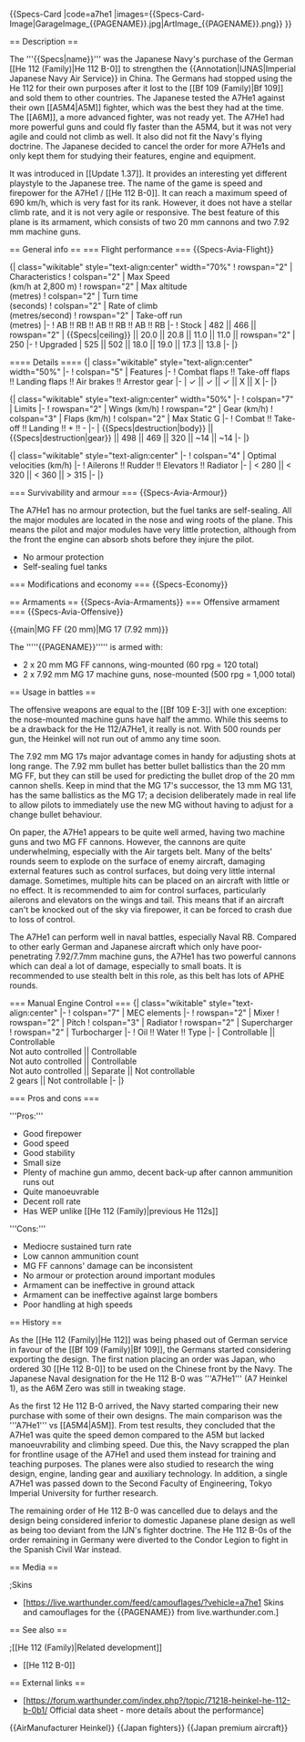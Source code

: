 {{Specs-Card
|code=a7he1
|images={{Specs-Card-Image|GarageImage_{{PAGENAME}}.jpg|ArtImage_{{PAGENAME}}.png}}
}}

== Description ==
<!-- ''In the description, the first part should be about the history of and the creation and combat usage of the aircraft, as well as its key features. In the second part, tell the reader about the aircraft in the game. Insert a screenshot of the vehicle, so that if the novice player does not remember the vehicle by name, he will immediately understand what kind of vehicle the article is talking about.'' -->
The '''{{Specs|name}}''' was the Japanese Navy's purchase of the German [[He 112 (Family)|He 112 B-0]] to strengthen the {{Annotation|IJNAS|Imperial Japanese Navy Air Service}} in China. The Germans had stopped using the He 112 for their own purposes after it lost to the [[Bf 109 (Family)|Bf 109]] and sold them to other countries. The Japanese tested the A7He1 against their own [[A5M4|A5M]] fighter, which was the best they had at the time. The [[A6M]], a more advanced fighter, was not ready yet. The A7He1 had more powerful guns and could fly faster than the A5M4, but it was not very agile and could not climb as well. It also did not fit the Navy's flying doctrine. The Japanese decided to cancel the order for more A7He1s and only kept them for studying their features, engine and equipment.

It was introduced in [[Update 1.37]]. It provides an interesting yet different playstyle to the Japanese tree. The name of the game is speed and firepower for the A7He1 / [[He 112 B-0]]. It can reach a maximum speed of 690 km/h, which is very fast for its rank. However, it does not have a stellar climb rate, and it is not very agile or responsive. The best feature of this plane is its armament, which consists of two 20 mm cannons and two 7.92 mm machine guns. 

== General info ==
=== Flight performance ===
{{Specs-Avia-Flight}}
<!-- ''Describe how the aircraft behaves in the air. Speed, manoeuvrability, acceleration and allowable loads - these are the most important characteristics of the vehicle.'' -->

{| class="wikitable" style="text-align:center" width="70%"
! rowspan="2" | Characteristics
! colspan="2" | Max Speed<br>(km/h at 2,800 m)
! rowspan="2" | Max altitude<br>(metres)
! colspan="2" | Turn time<br>(seconds)
! colspan="2" | Rate of climb<br>(metres/second)
! rowspan="2" | Take-off run<br>(metres)
|-
! AB !! RB !! AB !! RB !! AB !! RB
|-
! Stock
| 482 || 466 || rowspan="2" | {{Specs|ceiling}} || 20.0 || 20.8 || 11.0 || 11.0 || rowspan="2" | 250
|-
! Upgraded
| 525 || 502 || 18.0 || 19.0 || 17.3 || 13.8
|-
|}

==== Details ====
{| class="wikitable" style="text-align:center" width="50%"
|-
! colspan="5" | Features
|-
! Combat flaps !! Take-off flaps !! Landing flaps !! Air brakes !! Arrestor gear
|-
| ✓ || ✓ || ✓ || X || X     <!-- ✓ -->
|-
|}

{| class="wikitable" style="text-align:center" width="50%"
|-
! colspan="7" | Limits
|-
! rowspan="2" | Wings (km/h)
! rowspan="2" | Gear (km/h)
! colspan="3" | Flaps (km/h)
! colspan="2" | Max Static G
|-
! Combat !! Take-off !! Landing !! + !! -
|-
| {{Specs|destruction|body}} || {{Specs|destruction|gear}} || 498 || 469 || 320 || ~14 || ~14
|-
|}

{| class="wikitable" style="text-align:center"
|-
! colspan="4" | Optimal velocities (km/h)
|-
! Ailerons !! Rudder !! Elevators !! Radiator
|-
| < 280 || < 320 || < 360 || > 315
|-
|}

=== Survivability and armour ===
{{Specs-Avia-Armour}}
<!-- ''Examine the survivability of the aircraft. Note how vulnerable the structure is and how secure the pilot is, whether the fuel tanks are armoured, etc. Describe the armour, if there is any, and also mention the vulnerability of other critical aircraft systems.'' -->

The A7He1 has no armour protection, but the fuel tanks are self-sealing. All the major modules are located in the nose and wing roots of the plane. This means the pilot and major modules have very little protection, although from the front the engine can absorb shots before they injure the pilot.

* No armour protection
* Self-sealing fuel tanks

=== Modifications and economy ===
{{Specs-Economy}}

== Armaments ==
{{Specs-Avia-Armaments}}
=== Offensive armament ===
{{Specs-Avia-Offensive}}
<!-- ''Describe the offensive armament of the aircraft, if any. Describe how effective the cannons and machine guns are in a battle, and also what belts or drums are better to use. If there is no offensive weaponry, delete this subsection.'' -->
{{main|MG FF (20 mm)|MG 17 (7.92 mm)}}

The '''''{{PAGENAME}}''''' is armed with:

* 2 x 20 mm MG FF cannons, wing-mounted (60 rpg = 120 total)
* 2 x 7.92 mm MG 17 machine guns, nose-mounted (500 rpg = 1,000 total)

== Usage in battles ==
<!-- ''Describe the tactics of playing in the aircraft, the features of using aircraft in a team and advice on tactics. Refrain from creating a "guide" - do not impose a single point of view, but instead, give the reader food for thought. Examine the most dangerous enemies and give recommendations on fighting them. If necessary, note the specifics of the game in different modes (AB, RB, SB).'' -->

The offensive weapons are equal to the [[Bf 109 E-3]] with one exception: the nose-mounted machine guns have half the ammo. While this seems to be a drawback for the He 112/A7He1, it really is not. With 500 rounds per gun, the Heinkel will not run out of ammo any time soon.

The 7.92 mm MG 17s major advantage comes in handy for adjusting shots at long range. The 7.92 mm bullet has better bullet ballistics than the 20 mm MG FF, but they can still be used for predicting the bullet drop of the 20 mm cannon shells. Keep in mind that the MG 17's successor, the 13 mm MG 131, has the same ballistics as the MG 17; a decision deliberately made in real life to allow pilots to immediately use the new MG without having to adjust for a change bullet behaviour.

On paper, the A7He1 appears to be quite well armed, having two machine guns and two MG FF cannons. However, the cannons are quite underwhelming, especially with the Air targets belt. Many of the belts' rounds seem to explode on the surface of enemy aircraft, damaging external features such as control surfaces, but doing very little internal damage. Sometimes, multiple hits can be placed on an aircraft with little or no effect. It is recommended to aim for control surfaces, particularly ailerons and elevators on the wings and tail. This means that if an aircraft can't be knocked out of the sky via firepower, it can be forced to crash due to loss of control.

The A7He1 can perform well in naval battles, especially Naval RB. Compared to other early German and Japanese aircraft which only have poor-penetrating 7.92/7.7mm machine guns, the A7He1 has two powerful cannons which can deal a lot of damage, especially to small boats. It is recommended to use stealth belt in this role, as this belt has lots of APHE rounds.

=== Manual Engine Control ===
{| class="wikitable" style="text-align:center"
|-
! colspan="7" | MEC elements
|-
! rowspan="2" | Mixer
! rowspan="2" | Pitch
! colspan="3" | Radiator
! rowspan="2" | Supercharger
! rowspan="2" | Turbocharger
|-
! Oil !! Water !! Type
|-
| Controllable || Controllable<br>Not auto controlled || Controllable<br>Not auto controlled || Controllable<br>Not auto controlled || Separate || Not controllable<br>2 gears || Not controllable
|-
|}

=== Pros and cons ===
<!-- ''Summarise and briefly evaluate the vehicle in terms of its characteristics and combat effectiveness. Mark its pros and cons in the bulleted list. Try not to use more than 6 points for each of the characteristics. Avoid using categorical definitions such as "bad", "good" and the like - use substitutions with softer forms such as "inadequate" and "effective".'' -->

'''Pros:'''

* Good firepower
* Good speed
* Good stability
* Small size
* Plenty of machine gun ammo, decent back-up after cannon ammunition runs out
* Quite manoeuvrable
* Decent roll rate
* Has WEP unlike [[He 112 (Family)|previous He 112s]]

'''Cons:'''

* Mediocre sustained turn rate
* Low cannon ammunition count
* MG FF cannons' damage can be inconsistent
* No armour or protection around important modules
* Armament can be ineffective in ground attack
* Armament can be ineffective against large bombers
* Poor handling at high speeds

== History ==
<!-- ''Describe the history of the creation and combat usage of the aircraft in more detail than in the introduction. If the historical reference turns out to be too long, take it to a separate article, taking a link to the article about the vehicle and adding a block "/History" (example: <nowiki>https://wiki.warthunder.com/(Vehicle-name)/History</nowiki>) and add a link to it here using the <code>main</code> template. Be sure to reference text and sources by using <code><nowiki><ref></ref></nowiki></code>, as well as adding them at the end of the article with <code><nowiki><references /></nowiki></code>. This section may also include the vehicle's dev blog entry (if applicable) and the in-game encyclopedia description (under <code><nowiki>=== In-game description ===</nowiki></code>, also if applicable).'' -->

As the [[He 112 (Family)|He 112]] was being phased out of German service in favour of the [[Bf 109 (Family)|Bf 109]], the Germans started considering exporting the design. The first nation placing an order was Japan, who ordered 30 [[He 112 B-0]] to be used on the Chinese front by the Navy. The Japanese Naval designation for the He 112 B-0 was '''A7He1''' (A7 Heinkel 1), as the A6M Zero was still in tweaking stage.

As the first 12 He 112 B-0 arrived, the Navy started comparing their new purchase with some of their own designs. The main comparison was the '''A7He1''' vs [[A5M4|A5M]]. From test results, they concluded that the A7He1 was quite the speed demon compared to the A5M but lacked manoeuvrability and climbing speed. Due this, the Navy scrapped the plan for frontline usage of the A7He1 and used them instead for training and teaching purposes. The planes were also studied to research the wing design, engine, landing gear and auxiliary technology. In addition, a single A7He1 was passed down to the Second Faculty of Engineering, Tokyo Imperial University for further research.

The remaining order of He 112 B-0 was cancelled due to delays and the design being considered inferior to domestic Japanese plane design as well as being too deviant from the IJN's fighter doctrine. The He 112 B-0s of the order remaining in Germany were diverted to the Condor Legion to fight in the Spanish Civil War instead.

== Media ==
<!-- ''Excellent additions to the article would be video guides, screenshots from the game, and photos.'' -->

;Skins
* [https://live.warthunder.com/feed/camouflages/?vehicle=a7he1 Skins and camouflages for the {{PAGENAME}} from live.warthunder.com.]

== See also ==
<!-- ''Links to the articles on the War Thunder Wiki that you think will be useful for the reader, for example:''

* ''reference to the series of the aircraft;''
* ''links to approximate analogues of other nations and research trees.'' -->

;[[He 112 (Family)|Related development]]
* [[He 112 B-0]]

== External links ==
<!--''Paste links to sources and external resources, such as:''
* ''topic on the official game forum;''
* ''other literature.''-->

* [https://forum.warthunder.com/index.php?/topic/71218-heinkel-he-112-b-0b1/ Official data sheet - more details about the performance]

{{AirManufacturer Heinkel}}
{{Japan fighters}}
{{Japan premium aircraft}}